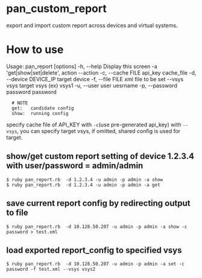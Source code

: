 pan_custom_report
=================

export and import custom report across devices and virtual systems.

How to use
=================
  Usage: pan_report [options]
      -h, --help                       Display this screen
      -a 'get|show|set|delete',        action
          --action
      -c, --cache FILE                 api_key cache_file
      -d, --device DEVICE_IP           target device
      -f, --file FILE                  xml file to be set
          --vsys vsys                  target vsys (ex) vsys1
      -u, --user user                  uesrname
      -p, --password password          password

      # NOTE
      get:   candidate config
      show:  running config

specify cache file of API_KEY with `-c`(use pre-generated api_key)
with `--vsys`, you can specify target vsys, if omitted, shared config is used for target.

## show/get custom report setting of device 1.2.3.4 with user/password = admin/admin
    $ ruby pan_report.rb  -d 1.2.3.4 -u admin -p admin -a show
    $ ruby pan_report.rb  -d 1.2.3.4 -u admin -p admin -a get

## save current report config by redirecting output to file
    $ ruby pan_report.rb  -d 10.128.50.207 -u admin -p admin -a show -c password > test.xml

## load exported report_config to specified vsys
    $ ruby pan_report.rb  -d 10.128.50.207 -u admin -p admin -a set -c password -f test.xml --vsys vsys2
